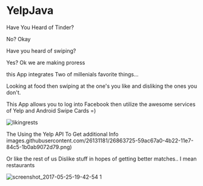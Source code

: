 # YelpJava
Have You Heard of Tinder?

No?
Okay

Have you heard of swiping?

Yes?
Ok we are making proress

this App integrates Two of millenials favorite things...

Looking at food then swiping at the one's you like and disliking the ones you don't.

This App allows you to log into Facebook then utilize the awesome services of Yelp and Android Swipe Cards =)


![likingrests](https://user-images.githubusercontent.com/26131181/26863775-9a8587ac-4b22-11e7-9d14-90c00acc981b.png)


The Using the Yelp API To Get additional Info
images.githubusercontent.com/26131181/26863725-59ac67a0-4b22-11e7-84c5-1b0ab9072d79.png)




Or like the rest of us Dislike stuff in hopes of getting better matches.. I mean restaurants

![screenshot_2017-05-25-19-42-54 1](https://user-images.githubusercontent.com/26131181/26863649-f362aa4a-4b21-11e7-9713-7a0ef5814217.png)



